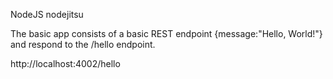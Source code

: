 NodeJS nodejitsu

The basic app consists of a basic REST endpoint {message:"Hello, World!"} and respond to the /hello endpoint.

http://localhost:4002/hello
